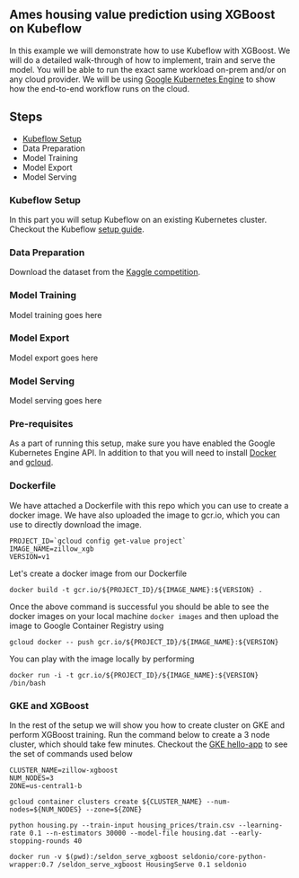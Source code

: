 ## Ames housing value prediction using XGBoost on Kubeflow

In this example we will demonstrate how to use Kubeflow with XGBoost. We will do a detailed
walk-through of how to implement, train and serve the model. You will be able to run the exact same workload on-prem and/or on any cloud provider. We will be using [Google Kubernetes Engine](https://cloud.google.com/kubernetes-engine/) to show how the end-to-end workflow runs on the cloud. 

## Steps
 * [Kubeflow Setup](#kubeflow-setup)
 * Data Preparation
 * Model Training
 * Model Export
 * Model Serving

### Kubeflow Setup
In this part you will setup Kubeflow on an existing Kubernetes cluster. Checkout the Kubeflow [setup guide](https://github.com/kubeflow/kubeflow#setup). 

### Data Preparation
Download the dataset from the [Kaggle competition](https://www.kaggle.com/c/house-prices-advanced-regression-techniques/data). 

### Model Training
Model training goes here

### Model Export
Model export goes here

### Model Serving
Model serving goes here

### Pre-requisites

As a part of running this setup, make sure you have enabled the Google
Kubernetes Engine API. In addition to that you will need to install
[Docker](https://docs.docker.com/install/) and [gcloud](https://cloud.google.com/sdk/downloads).

### Dockerfile
We have attached a Dockerfile with this repo which you can use to create a
docker image. We have also uploaded the image to gcr.io, which you can use to
directly download the image.

```
PROJECT_ID=`gcloud config get-value project`
IMAGE_NAME=zillow_xgb
VERSION=v1
```

Let's create a docker image from our Dockerfile

```
docker build -t gcr.io/${PROJECT_ID}/${IMAGE_NAME}:${VERSION} .
```

Once the above command is successful you should be able to see the docker
images on your local machine `docker images` and then upload the image to
Google Container Registry using

```
gcloud docker -- push gcr.io/${PROJECT_ID}/${IMAGE_NAME}:${VERSION}
```

You can play with the image locally by performing

```
docker run -i -t gcr.io/${PROJECT_ID}/${IMAGE_NAME}:${VERSION} /bin/bash
```

### GKE and XGBoost
In the rest of the setup we will show you how to create cluster on GKE and
perform XGBoost training. Run the command below to create a 3 node cluster,
which should take few minutes. Checkout the [GKE
hello-app](https://cloud.google.com/kubernetes-engine/docs/tutorials/hello-app)
to see the set of commands used below

```
CLUSTER_NAME=zillow-xgboost
NUM_NODES=3
ZONE=us-central1-b

gcloud container clusters create ${CLUSTER_NAME} --num-nodes=${NUM_NODES} --zone=${ZONE}
```

```
python housing.py --train-input housing_prices/train.csv --learning-rate 0.1 --n-estimators 30000 --model-file housing.dat --early-stopping-rounds 40
```

```
docker run -v $(pwd):/seldon_serve_xgboost seldonio/core-python-wrapper:0.7 /seldon_serve_xgboost HousingServe 0.1 seldonio
```


